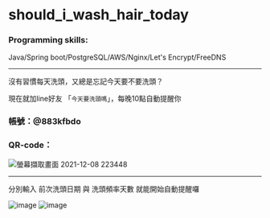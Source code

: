 # should_i_wash_hair_today

### Programming skills:
Java/Spring boot/PostgreSQL/AWS/Nginx/Let's Encrypt/FreeDNS

---

沒有習慣每天洗頭，又總是忘記今天要不要洗頭？

現在就加line好友 「`今天要洗頭嗎`」，每晚10點自動提醒你

### 帳號：@883kfbdo
### QR-code：
![螢幕擷取畫面 2021-12-08 223448](https://user-images.githubusercontent.com/85498537/145226521-32243830-9a2b-4039-972a-5135d90175bc.png)

---

分別輸入 前次洗頭日期 與 洗頭頻率天數
就能開始自動提醒囉

![image](https://user-images.githubusercontent.com/85498537/211560601-275cb311-9bbe-4caf-a826-7d9cb7caad97.png)
![image](https://user-images.githubusercontent.com/85498537/211560294-130f58a6-d9c5-44c5-a8ff-815c50fab5ce.png)
